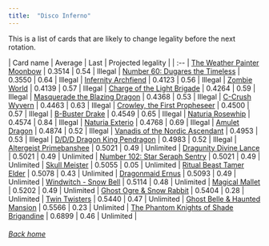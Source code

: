 ```yaml
---
title:  "Disco Inferno"
---
```


This is a list of cards that are likely to change legality before the next rotation.

| Card name | Average | Last | Projected legality |
| :-- |
[The Weather Painter Moonbow](https://db.ygoprodeck.com/card/?search=The%20Weather%20Painter%20Moonbow) | 0.3514 | 0.54 | Illegal |
[Number 60: Dugares the Timeless](https://db.ygoprodeck.com/card/?search=Number%2060:%20Dugares%20the%20Timeless) | 0.3550 | 0.64 | Illegal |
[Infernity Archfiend](https://db.ygoprodeck.com/card/?search=Infernity%20Archfiend) | 0.4123 | 0.56 | Illegal |
[Zombie World](https://db.ygoprodeck.com/card/?search=Zombie%20World) | 0.4139 | 0.57 | Illegal |
[Charge of the Light Brigade](https://db.ygoprodeck.com/card/?search=Charge%20of%20the%20Light%20Brigade) | 0.4264 | 0.59 | Illegal |
[Masquerade the Blazing Dragon](https://db.ygoprodeck.com/card/?search=Masquerade%20the%20Blazing%20Dragon) | 0.4368 | 0.53 | Illegal |
[C-Crush Wyvern](https://db.ygoprodeck.com/card/?search=C-Crush%20Wyvern) | 0.4463 | 0.63 | Illegal |
[Crowley, the First Propheseer](https://db.ygoprodeck.com/card/?search=Crowley,%20the%20First%20Propheseer) | 0.4500 | 0.57 | Illegal |
[B-Buster Drake](https://db.ygoprodeck.com/card/?search=B-Buster%20Drake) | 0.4549 | 0.65 | Illegal |
[Naturia Rosewhip](https://db.ygoprodeck.com/card/?search=Naturia%20Rosewhip) | 0.4574 | 0.84 | Illegal |
[Naturia Exterio](https://db.ygoprodeck.com/card/?search=Naturia%20Exterio) | 0.4768 | 0.69 | Illegal |
[Amulet Dragon](https://db.ygoprodeck.com/card/?search=Amulet%20Dragon) | 0.4874 | 0.52 | Illegal |
[Vanadis of the Nordic Ascendant](https://db.ygoprodeck.com/card/?search=Vanadis%20of%20the%20Nordic%20Ascendant) | 0.4953 | 0.53 | Illegal |
[D/D/D Dragon King Pendragon](https://db.ygoprodeck.com/card/?search=D/D/D%20Dragon%20King%20Pendragon) | 0.4983 | 0.52 | Illegal |
[Altergeist Primebanshee](https://db.ygoprodeck.com/card/?search=Altergeist%20Primebanshee) | 0.5021 | 0.49 | Unlimited |
[Dragunity Divine Lance](https://db.ygoprodeck.com/card/?search=Dragunity%20Divine%20Lance) | 0.5021 | 0.49 | Unlimited |
[Number 102: Star Seraph Sentry](https://db.ygoprodeck.com/card/?search=Number%20102:%20Star%20Seraph%20Sentry) | 0.5021 | 0.49 | Unlimited |
[Skull Meister](https://db.ygoprodeck.com/card/?search=Skull%20Meister) | 0.5055 | 0.05 | Unlimited |
[Ritual Beast Tamer Elder](https://db.ygoprodeck.com/card/?search=Ritual%20Beast%20Tamer%20Elder) | 0.5078 | 0.43 | Unlimited |
[Dragonmaid Ernus](https://db.ygoprodeck.com/card/?search=Dragonmaid%20Ernus) | 0.5093 | 0.49 | Unlimited |
[Windwitch - Snow Bell](https://db.ygoprodeck.com/card/?search=Windwitch%20-%20Snow%20Bell) | 0.5114 | 0.48 | Unlimited |
[Magical Mallet](https://db.ygoprodeck.com/card/?search=Magical%20Mallet) | 0.5202 | 0.49 | Unlimited |
[Ghost Ogre & Snow Rabbit](https://db.ygoprodeck.com/card/?search=Ghost%20Ogre%20%26%20Snow%20Rabbit) | 0.5404 | 0.28 | Unlimited |
[Twin Twisters](https://db.ygoprodeck.com/card/?search=Twin%20Twisters) | 0.5440 | 0.47 | Unlimited |
[Ghost Belle & Haunted Mansion](https://db.ygoprodeck.com/card/?search=Ghost%20Belle%20%26%20Haunted%20Mansion) | 0.5566 | 0.23 | Unlimited |
[The Phantom Knights of Shade Brigandine](https://db.ygoprodeck.com/card/?search=The%20Phantom%20Knights%20of%20Shade%20Brigandine) | 0.6899 | 0.46 | Unlimited |

###### [Back home](index)